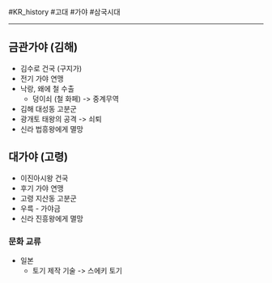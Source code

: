 #KR_history #고대 #가야 #삼국시대 

---
## 금관가야 (김해)
- 김수로 건국 (구지가)
- 전기 가야 연맹
- 낙랑, 왜에 철 수출
	- 덩이쇠 (철 화페) -> 중계무역
- 김해 대성동 고분군
- 광개토 태왕의 공격 -> 쇠퇴
- 신라 법흥왕에게 멸망
## 대가야 (고령)
- 이진아시왕 건국
- 후기 가야 연맹
- 고령 지산동 고분군
- 우륵 - 가야금
- 신라 진흥왕에게 멸망
### 문화 교류
- 일본
	- 토기 제작 기술 -> 스에키 토기
